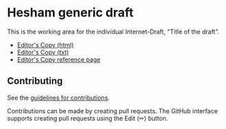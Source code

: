 # Hesham generic draft


This is the working area for the individual Internet-Draft, "Title of the draft".

* [Editor's Copy (html)](https://StefanoSalsano.github.io/hesham-generic-draft/#go.draft-hesham-generic.html)
* [Editor's Copy (txt)](https://StefanoSalsano.github.io/hesham-generic-draft/#go.draft-hesham-generic.txt)
* [Editor's Copy reference page](https://StefanoSalsano.github.io/hesham-generic-draft/)

<!-- 
* [Datatracker Page](https://datatracker.ietf.org/doc/draft-hesham-generic)
* [Individual Draft](https://datatracker.ietf.org/doc/html/draft-hesham-generic)
* [Compare Editor's Copy to Individual Draft](https://StefanoSalsano.github.io/hesham-generic-draft/#go.draft-hesham-generic.diff)
-->

## Contributing

See the
[guidelines for contributions](https://github.com/StefanoSalsano/hesham-generic-draft/blob/CONTRIBUTING.md).

Contributions can be made by creating pull requests.
The GitHub interface supports creating pull requests using the Edit (✏) button.

<!-- 
## Command Line Usage

Formatted text and HTML versions of the draft can be built using `make`.

```sh
$ make
```

Command line usage requires that you have the necessary software installed.  See
[the instructions](https://github.com/martinthomson/i-d-template/blob/main/doc/SETUP.md).
-->
